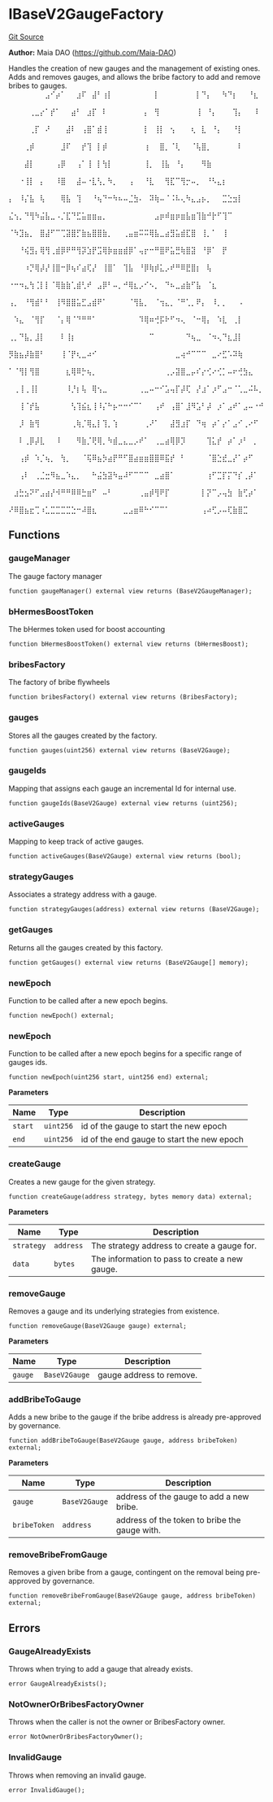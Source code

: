 # IBaseV2GaugeFactory
[Git Source](https://github.com/Maia-DAO/test-env-V2/blob/84b5f9e8695c91ddb02f27bb3dfb1c652f55ced4/gauges/interfaces/IBaseV2GaugeFactory.sol)

**Author:**
Maia DAO (https://github.com/Maia-DAO)

Handles the creation of new gauges and the management of existing ones.
Adds and removes gauges, and allows the bribe factory
to add and remove bribes to gauges.
⠀⠀⠀⠀⠀⠀⠀⣠⠊⡴⠁⠀⠀⣰⠏⠀⣼⠃⢰⡇⠀⠀⠀⠀⠀⠀⠀⠀⡇⠀⠀⠀⠀⠀⠀⠀⡇⠙⡄⠀⠀⠳⠙⡆⠀⠀⠘⣆⠀⠀
⠀⠀⠀⠀⢀⣀⡔⠁⡞⠁⠀⠀⣴⠃⠀⣰⡏⠀⠇⠀⠀⠀⠀⠀⠀⠀⡄⠀⢻⠀⠀⠀⠀⠀⠀⠀⢸⠀⠘⡄⠀⠀⠀⢹⡄⠀⠀⠸⠀⠀
⠀⠀⠀⠀⢀⡏⠀⠜⠀⠀⠀⣼⠇⠀⢠⣿⠁⣾⢸⠀⠀⠀⠀⠀⠀⠀⡇⠀⢸⡇⠀⢢⠀⠀⠀⢆⠀⣇⠀⠘⡄⠀⠀⠘⡇⠀⠀⠀⠀⠀
⠀⠀⠀⢀⡾⠀⠀⠀⠀⠀⣸⠏⠀⠀⡞⢹⠀⡇⡾⠀⠀⠀⠀⠀⠀⠀⢰⠀⠀⣿⡀⠈⢇⠀⠀⠈⢧⣿⡀⠀⠀⠀⠀⠀⠇⠀⠀⠀⠀⠀
⠀⠀⠀⣼⡇⠀⠀⠀⠀⢠⡿⠀⠀⢠⠁⢸⠀⡇⢳⡇⠀⠀⠀⠀⠀⠀⢸⡀⠀⢸⣧⠀⠘⡄⠀⠀⠀⠻⣷⠀⠀⠀⠀⠀⠀⠀⠀⠀⠀⠀
⠀⠀⠐⢸⡇⠀⡄⠀⠀⠸⣿⠀⠀⣼⠤⠐⣇⢣⡀⠳⡀⠀⠀⢠⠀⠀⠘⣇⠀⠀⢻⣏⠉⢻⡒⠤⡀⠀⠘⠣⣄⡆⠀⠀⠀⠀⠀⠀⠀⠀
⡄⠀⠸⡌⣧⠀⢧⠀⠀⠀⢿⣧⠀⢹⠀⠀⠘⢦⠙⠒⠳⠦⠤⣈⣳⠄⠀⠽⢷⠤⠈⠨⠧⢄⠳⣄⣠⡦⡀⠀⠀⣉⣑⣲⡇⠀⠀⠀⠀⠀
⣌⢢⡀⠙⢻⠳⣬⣧⣀⠠⡈⣏⠙⣋⣥⣶⣶⣤⡀⠀⠀⠀⠀⠀⠀⠀⠀⠀⣠⡶⠾⣶⡶⣶⣧⣶⢹⣷⠚⡗⠋⢹⠉⠀⠀⠀⠀⠀⠀⠀
⠈⠳⣹⣦⡀⠀⣿⣼⠋⠉⢉⣽⣿⡋⣷⣦⣿⣿⣷⡀⠀⠀⢀⣤⣶⠭⠭⢿⣧⣀⣴⣻⣥⣾⣏⣿⠀⢸⡀⠁⠀⢸⠀⠀⠀⠀⠀⠀⠀⠀
⠀⠀⠘⢮⣻⡄⢿⢻⢀⣾⡿⠟⠛⢻⡽⣱⡟⣩⢿⡷⣶⣶⣾⡿⠁⢤⡖⠒⠛⣿⠟⣥⣛⢷⣿⣽⠀⠘⡿⠁⠀⡟⠀⠀⠀⠀⠀⠀⠀⠀
⠀⠀⠀⠰⡙⢿⡼⡜⢸⣿⠒⡿⢦⠎⣴⢏⡜⠀⢸⣿⠁⠀⢹⣧⠀⠘⡿⢷⡾⣅⡠⠞⠛⠿⣟⣿⡆⠀⢧⠀⠀⠀⠀⠀⠀⠀⠀⠀⠀⠀
⠐⠒⠲⣄⢳⢈⡇⡇⠈⢿⣷⣷⢁⣾⢃⠞⠀⣠⡿⠃⠤⡀⠚⢿⣆⡠⠊⠢⡀⠀⠙⠦⣀⣴⣷⠋⣧⠀⠈⣆⠀⠀⠀⠀⠀⠀⠀⠀⠀⠀
⢠⡀⠀⠘⢻⣾⠃⠃⠀⢸⠻⣿⣿⣥⣋⣠⣾⠟⠁⠀⠀⠀⠀⠈⢻⣧⡀⠀⠈⢲⣄⡀⠈⠛⢁⡀⠟⡄⠀⠸⡀⡀⠀⠀⠠⠀⠀⠀⠀⠀
⠀⠱⣄⠀⠈⢻⡏⠀⠀⠈⡄⢿⠈⠙⠛⠛⠁⠀⠀⠀⠀⠀⠀⠀⠀⠹⢿⠶⢚⡯⠗⠋⠲⢄⠀⠈⠒⢿⡄⠀⠱⣇⠀⢀⡇⠀⠀⠀⠀⠀
⢀⡀⠙⣧⡀⣸⡇⠀⠀⠀⠇⢸⡆⠀⠀⠀⠀⠀⠀⠀⠀⠀⠀⠀⠀⠀⠀⠉⠀⠀⠀⠀⠀⠀⠙⢦⣀⠀⠈⠲⢄⠙⣆⣸⡇⠀⠀⠀⠀⠀
⡻⣷⣦⡼⣷⣿⠃⠀⠀⠀⢸⠈⡟⢆⣀⠴⠊⠀⠀⠀⠀⠀⠀⠀⠀⠀⠀⠀⠀⠀⠀⠀⣀⢴⠚⠉⠉⠉⠀⣀⠔⣋⠡⠽⢷⠀⠀⠀⠀⠀
⠁⠈⢻⡇⢻⣿⠀⠀⠀⠀⠀⣆⢿⠿⡓⢦⡀⠀⠀⠀⠀⠀⠀⠀⠀⠀⠀⠀⠀⠀⢀⡠⣽⣿⣀⡤⠎⡔⢊⠔⢊⡁⠤⠖⢚⣳⣄⠀⠀⠀
⠀⢀⢸⢀⢸⡇⠀⠀⠀⠀⠀⠸⡘⡆⢧⠀⢿⢢⣀⠀⠀⠀⠀⠀⠀⢀⣀⠤⠒⠊⣡⢤⡏⡼⢏⠀⡜⣰⠁⡰⠋⣠⠒⠈⢁⣀⠬⠧⡀⠀
⠀⠀⢸⠈⡞⣧⠀⠀⠀⠀⠀⠀⢣⢹⣮⣆⢸⠸⡌⠓⡦⠒⠒⠊⠉⠁⠀⠀⢠⠞⠀⢠⣿⠁⣸⠻⣡⠃⡼⠀⡰⠁⣠⠞⠁⣠⠤⠐⠚⠀
⠀⠀⡸⠀⣷⢻⠀⠀⠀⠀⠀⠀⢀⢷⡈⢿⣄⡇⢹⡀⢱⠀⠀⠀⠀⠀⢀⠜⠁⠀⠀⣼⣻⣰⡏⠀⠙⢶⠀⡴⠁⡔⠁⣠⠊⢀⠔⠋⠀⠀
⠀⠀⠇⢀⡿⡼⣇⠀⠀⠸⠀⠀⠀⠻⣷⡈⢟⢿⡀⠳⣾⣀⣄⣀⡠⠞⠁⠀⢀⣀⣴⢿⡿⡹⠀⠀⠀⠀⢹⣅⡞⠀⡴⠁⡰⠃⠀⡀⠀⠀
⠀⠀⢠⡾⠀⠱⡈⢦⡀⠀⢳⡀⠀⠀⠈⢯⠿⣦⡳⣴⡟⠛⠋⣿⣴⣶⣶⣿⣿⠿⣯⡞⠀⠃⠀⠀⠀⠀⠈⣿⣑⣞⣀⡜⠁⡴⠋⠀⠀⠀
⠀⠀⢠⠇⠀⢀⣈⣒⠻⣦⣀⠱⣄⡀⠀⠀⠓⣬⣳⣽⠳⣤⠼⠋⠉⠉⠉⠀⣀⣴⣿⠁⠀⠀⠀⠀⠀⠀⢰⠋⣉⡏⡍⠙⡎⢀⡼⠁⠀⠀
⠀⣰⣓⣢⠝⠋⣠⣴⡜⠺⠛⠛⠿⠿⣓⣶⠋⠀⠤⠃⠀⠀⠀⠀⠀⢀⣤⡾⢻⠟⡏⠀⠀⠀⠀⠀⠀⡇⡝⠉⡠⢤⣳⠀⣷⢋⡴⠁⠀⠀
⠜⠿⣿⣦⣖⢉⠰⣁⣉⣉⣉⣉⣑⠒⠼⣿⣆⠀⠀⠀⠀⠀⣀⣠⣶⠿⠓⠊⠉⠉⠁⠀⠀⠀⠀⠀⠀⢠⠴⢋⡠⠤⢏⣷⣿⣉⠀⠀⠀


## Functions
### gaugeManager

The gauge factory manager


```solidity
function gaugeManager() external view returns (BaseV2GaugeManager);
```

### bHermesBoostToken

The bHermes token used for boost accounting


```solidity
function bHermesBoostToken() external view returns (bHermesBoost);
```

### bribesFactory

The factory of bribe flywheels


```solidity
function bribesFactory() external view returns (BribesFactory);
```

### gauges

Stores all the gauges created by the factory.


```solidity
function gauges(uint256) external view returns (BaseV2Gauge);
```

### gaugeIds

Mapping that assigns each gauge an incremental Id for internal use.


```solidity
function gaugeIds(BaseV2Gauge) external view returns (uint256);
```

### activeGauges

Mapping to keep track of active gauges.


```solidity
function activeGauges(BaseV2Gauge) external view returns (bool);
```

### strategyGauges

Associates a strategy address with a gauge.


```solidity
function strategyGauges(address) external view returns (BaseV2Gauge);
```

### getGauges

Returns all the gauges created by this factory.


```solidity
function getGauges() external view returns (BaseV2Gauge[] memory);
```

### newEpoch

Function to be called after a new epoch begins.


```solidity
function newEpoch() external;
```

### newEpoch

Function to be called after a new epoch begins for a specific range of gauges ids.


```solidity
function newEpoch(uint256 start, uint256 end) external;
```
**Parameters**

|Name|Type|Description|
|----|----|-----------|
|`start`|`uint256`|id of the gauge to start the new epoch|
|`end`|`uint256`|id of the end gauge to start the new epoch|


### createGauge

Creates a new gauge for the given strategy.


```solidity
function createGauge(address strategy, bytes memory data) external;
```
**Parameters**

|Name|Type|Description|
|----|----|-----------|
|`strategy`|`address`|The strategy address to create a gauge for.|
|`data`|`bytes`|The information to pass to create a new gauge.|


### removeGauge

Removes a gauge and its underlying strategies from existence.


```solidity
function removeGauge(BaseV2Gauge gauge) external;
```
**Parameters**

|Name|Type|Description|
|----|----|-----------|
|`gauge`|`BaseV2Gauge`|gauge address to remove.|


### addBribeToGauge

Adds a new bribe to the gauge if the bribe address is already pre-approved by governance.


```solidity
function addBribeToGauge(BaseV2Gauge gauge, address bribeToken) external;
```
**Parameters**

|Name|Type|Description|
|----|----|-----------|
|`gauge`|`BaseV2Gauge`|address of the gauge to add a new bribe.|
|`bribeToken`|`address`|address of the token to bribe the gauge with.|


### removeBribeFromGauge

Removes a given bribe from a gauge, contingent on the removal being pre-approved by governance.


```solidity
function removeBribeFromGauge(BaseV2Gauge gauge, address bribeToken) external;
```

## Errors
### GaugeAlreadyExists
Throws when trying to add a gauge that already exists.


```solidity
error GaugeAlreadyExists();
```

### NotOwnerOrBribesFactoryOwner
Throws when the caller is not the owner or BribesFactory owner.


```solidity
error NotOwnerOrBribesFactoryOwner();
```

### InvalidGauge
Throws when removing an invalid gauge.


```solidity
error InvalidGauge();
```

